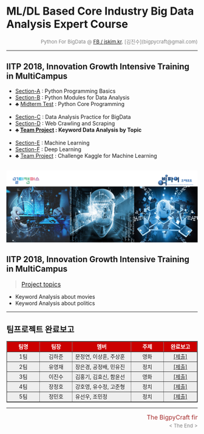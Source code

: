 
# ML/DL Based Core Industry Big Data Analysis Expert Course

<div align='right'><font size=2 color='gray'>Python For BigData @ <font color='blue'><a href='https://www.facebook.com/jskim.kr'>FB / jskim.kr</a></font>, [김진수](bigpycraft@gmail.com)</font></div>
<hr>

## IITP 2018, Innovation Growth Intensive Training in MultiCampus
>  
- [Section-A][link-A] : Python Programming Basics 
- [Section-B][link-B] : Python Modules for Data Analysis
- ♣ [Midterm Test][test10] : Python Core Programming <br/><br/>
- [Section-C][link-C] : Data Analysis Practice for BigData
- [Section-D][link-D] : Web Crawling and Scraping
- <b>♣ [Team Project][test11] : Keyword Data Analysis by Topic</b> <br/><br/>
- [Section-E][link-E] : Machine Learning
- [Section-F][link-F] : Deep Learning
- ♣ [Team Project][test12] : Challenge Kaggle for Machine Learning <br/><br/>

[link-A]: https://github.com/lukejskim/iitp18-multicampus/tree/master/E01_Sect-A "Go Section-A"
[link-B]: https://github.com/lukejskim/iitp18-multicampus/tree/master/E02_Sect-B "Go Section-B"
[link-C]: https://github.com/lukejskim/iitp18-multicampus/tree/master/E03_Sect-C "Go Section-C"
[link-D]: https://github.com/lukejskim/iitp18-multicampus/tree/master/E04_Sect-D "Go Section-D"
[link-E]: https://github.com/lukejskim/iitp18-multicampus/tree/master/E05_Sect-E "Go Section-E"
[link-F]: https://github.com/lukejskim/iitp18-multicampus/tree/master/E06_Sect-F "Go Section-F"
[test10]: https://github.com/lukejskim/iitp18-multicampus/tree/master/E10_Exam "Go Test-10"
[test11]: https://github.com/lukejskim/iitp18-multicampus/tree/master/E11_Exam "Go Test-11"
[test12]: https://github.com/lukejskim/iitp18-multicampus/tree/master/E12_Exam "Go Test-12"


<img src="../images/img_front_readme_iitp.png">

## IITP 2018, Innovation Growth Intensive Training in MultiCampus
>  <font size=3><a href="https://htmlpreview.github.io/?https://github.com/lukejskim/iitp18-multicampus/blob/master/E11_Exam/Project_Topics.html ">Project topics</a></font>
- Keyword Analysis about movies
- Keyword Analysis about politics




<hr>

## 팀프로젝트 완료보고

<table border=1 bgcolor="#EEEEEE">
	<tr bgcolor="#CC0000">
		<td width="100"><div align="center"><font color="#FFFFFF"><b>팀명    </b></font></div></td>
		<td width="100"><div align="center"><font color="#FFFFFF"><b>팀장    </b></font></div></td>
		<td width="200"><div align="center"><font color="#FFFFFF"><b>멤버    </b></font></div></td>
		<td width="100"><div align="center"><font color="#FFFFFF"><b>주제    </b></font></div></td>
		<td width="100"><div align="center"><font color="#FFFFFF"><b>완료보고</b></font></div></td>
	</tr>
	<tr>
		<td><div align="center">1팀</div></td>
		<td><div align="center">김하준</div></td>
		<td><div align="left">문정연, 이상훈, 주상훈</div></td>
		<td><div align="center">영화</div></td>
		<td><div align="center"><a href="report/IITP18_혁신성장과정_1팀.pdf">[제출]</a></div></td>
	</tr>
	<tr>
		<td><div align="center">2팀</div></td>
		<td><div align="center">유영재</div></td>
		<td><div align="left">장은경, 공정배, 민유진</div></td>
		<td><div align="center">정치</div></td>
		<td><div align="center"><a href="report/IITP18_혁신성장과정_2팀.pdf">[제출]</a></div></td>
	</tr>
	<tr>
		<td><div align="center">3팀</div></td>
		<td><div align="center">이진수</div></td>
		<td><div align="left">김홍기, 김효신, 함윤선</div></td>
		<td><div align="center">영화</div></td>
		<td><div align="center"><a href="report/IITP18_혁신성장과정_3팀.pdf">[제출]</a></div></td>
	</tr>
	<tr>
		<td><div align="center">4팀</div></td>
		<td><div align="center">장정호</div></td>
		<td><div align="left">강호영, 유수정, 고준형</div></td>
		<td><div align="center">정치</div></td>
		<td><div align="center"><a href="report/IITP18_혁신성장과정_4팀.pdf">[제출]</a></div></div></td>
	</tr>
	<tr>
		<td><div align="center">5팀</div></td>
		<td><div align="center">정민호</div></td>
		<td><div align="left">유선우, 조민정</div></td>
		<td><div align="center">정치</div></td>
		<td><div align="center"><a href="report/IITP18_혁신성장과정_5팀.pdf">[제출]</a></div></div></td>
	</tr>
</table>

<hr>
<marquee><font size=3 color='brown'>The BigpyCraft find the information to design valuable society with Technology & Craft.</font></marquee>
<div align='right'><font size=2 color='gray'> &lt; The End &gt; </font></div>

